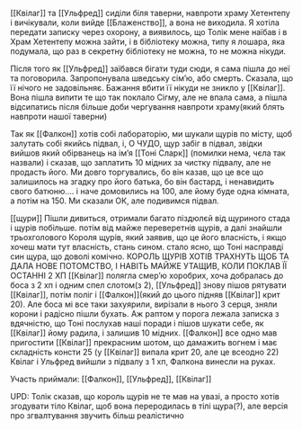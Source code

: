 [[Квілаг]] та [[Ульфред]] сиділи біля таверни, навпроти храму Хетентепу і вичікували, коли вийде [[Блаженство]], а вона не виходила. Я хотіла передати записку через охорону, а виявилось, що Толік мене наїбав і в Храм Хетентепу можна зайти, і в бібліотеку можна, типу я лошара, яка подумала, що раз в секретну бібліотеку не можна, то не можна нікуди. 

Після того як [[Ульфред]] заїбався бігати туди сюди, я сама пішла до неї та поговорила. Запропонувала шведську сімʼю, або смерть. Сказала, що її нічого не задовільняє. Бажання вбити її нікуди не зникло у [[Квілаг]].  Вона пішла випити те що так поклало Сігму, але не впала сама, а пішла відсипатись після більше доби чергування навпроти храму(який блять навпроти нашої таверни)

Так як [[Фалкон]] хотів собі лабораторію, ми шукали щурів по місту, щоб залутать собі якийсь підвал, і, О ЧУДО, щур забіг в підвал, звідки вийшов який обірванець на імʼя [[Тоні Сларк]] (помилки нема, чєла так назвали) і сказав, що заплатить 10 мідних за чистку підвалу, але не продасть його. Ми довго торгувались, бо він казав, що це все що залишилось на згадку про його батька, бо він бастард, і ненавидить свого батюню.... і наче домовились на 100, але йому буде одна кімната, а потім на 150. 
Ми сказали ОК, але подивимся підвал.

[[щури]]
Пішли дивиться, отримали багато піздюлєй від щуриного стада і щурів побільше. потім від майже переверетнів щурів, а далі знайшли трьохголового Короля щурів, який заявив, що це його власність, і якщо хочеш мати тут власність, стань сином. стало ясно, що  Тоні насправді син щура, що доволі комічно. 
КОРОЛЬ ЩУРІВ ХОТІВ ТРАХНУТЬ ЩОБ ТА ДАЛА НОВЕ ПОТОМСТВО, І НАВІТЬ МАЙЖЕ УТАЩИВ, КОЛИ ПОКЛАВ ЇЇ ОСТАННІ 2 ХП
[[Квілаг]] полягла смерʼю хоробрих, хоча добралась до боса з 2 хп і одним спел слотом(з 2), [[Ульфред]] знову пішов рятувати [[Квілаг]], потім поліг і [[Фалкон]](який до цього підняв [[Квілаг]] крит 20). Але боса мі все таки захуярили, вирізали в нього 3 серця, зняли корони і радісно пішли бухать. Аж раптом у порога лежала записка з вдячністю, що Тоні послухав наші поради і пішов шукати себе, як [[Квілаг]] йому радила, і залишив 10 мідних.
[[Фалкон]] все одно мав пригостити [[Квілаг]] прекрасним шотом, що дамажить вогнем і має складність консти 25 (у [[Квілаг]] випала крит 20, але це всеодно 22)
Квілаг і Ульфред вийшли з підвалу з 1 хп, Фалкона винесли на руках.

Участь приймали: [[Фалкон]], [[Ульфред]], [[Квілаг]]

UPD: Толік сказав, що король щурів не те мав на увазі, а просто хотів згодувати тіло Квілаг, щоб вона переродилась в тілі щура(?), але версія про згвалтування звучить більш реалістично


